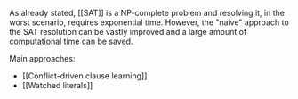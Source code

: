 As already stated, [[SAT]] is a NP-complete problem and resolving it, in the worst scenario, requires exponential time. However, the "naive" approach to the SAT resolution can be vastly improved and a large amount of computational time can be saved.

Main approaches:
- [[Conflict-driven clause learning]]
- [[Watched literals]]